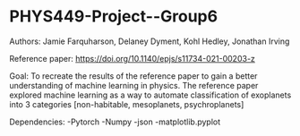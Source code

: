 # PHYS449-Project--Group6
Authors: Jamie Farquharson, Delaney Dyment, Kohl Hedley, Jonathan Irving

Reference paper: https://doi.org/10.1140/epjs/s11734-021-00203-z 

Goal: To recreate the results of the reference paper to gain a better understanding of machine learning in physics. The reference paper explored machine learning as a way to automate classification of exoplanets into 3 categories [non-habitable, mesoplanets, psychroplanets]

Dependencies:
  -Pytorch
  -Numpy
  -json
  -matplotlib.pyplot
